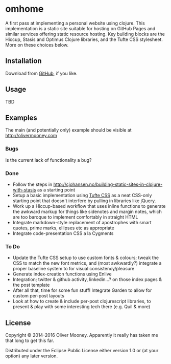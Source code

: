 # omhome

A first pass at implementing a personal website using clojure. This implementation is a static site suitable for hosting on GitHub Pages and similar services offering static resource hosting. Key building blocks are the Hiccup, Stasis and Optimus Clojure libraries, and the Tufte CSS stylesheet. More on these choices below.

## Installation

Download from [GitHub](https://github.com/OliverM/omhome), if you like.

## Usage

TBD

## Examples

The main (and potentially only) example should be visible at http://olivermooney.com

### Bugs

Is the current lack of functionality a bug?

### Done
- Follow the steps in <http://cjohansen.no/building-static-sites-in-clojure-with-stasis> as a starting point
- Setup a basic implementation using [Tufte CSS](https://edwardtufte.github.io/tufte-css/) as a neat CSS-only starting point that doesn't interfere by pulling in libraries like jQuery.
- Work up a Hiccup-based workflow that uses inline functions to generate the awkward markup for things like sidenotes and margin notes, which are too baroque to implement comfortably in straight HTML
- Integrate markdown-style replacement of apostrophes with smart quotes, prime marks, ellipses etc as appropriate
- Integrate code-presentation CSS a la Cygments

### To Do
- Update the Tufte CSS setup to use custom fonts & colours; tweak the CSS to match the new font metrics, and (most awkwardly?) integrate a proper baseline system to for visual consistency/pleasure
- Generate index-creation functions using Enlive
- Integration; twitter & github activity, linkedin...? on those index pages & the post template
- After all that, time for some fun stuff! Integrate Garden to allow for custom per-post layouts
- Look at how to create & include per-post clojurescript libraries, to present & play with some interesting tech there (e.g. Quil & more)

## License

Copyright © 2014-2016 Oliver Mooney. Apparently it really has taken me that long to get this far.

Distributed under the Eclipse Public License either version 1.0 or (at
your option) any later version.
